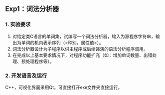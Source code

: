 ## Exp1：词法分析器

### 1. 实验要求

1. 对给定类C语言的单词集，试编写一个词法分析器，输入为源程序字符串，输出为单词的机内表示序列（<种别，属性值>）。
2. 词法分析器设计为子程序以供主程序或后续饰演的语法分析程序调用。
3. 在完成以上基本要求情况下，对程序功能扩充（如：增加单词数量、出错处理、预处理程序等）。

### 2. 开发语言及运行

C++，可视化界面采用Qt。可直接打开exe文件夹直接运行。
